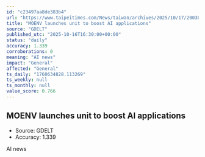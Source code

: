 ```yaml
---
id: "c23497aa8de383b4"
url: "https://www.taipeitimes.com/News/taiwan/archives/2025/10/17/2003845630"
title: "MOENV launches unit to boost AI applications"
source: "GDELT"
published_utc: "2025-10-16T16:30:00+00:00"
status: "daily"
accuracy: 1.339
corroborations: 0
meaning: "AI news"
impact: "General"
affected: "General"
ts_daily: "1760634828.113269"
ts_weekly: null
ts_monthly: null
value_score: 0.766
---
```

## MOENV launches unit to boost AI applications

- Source: GDELT
- Accuracy: 1.339

AI news
